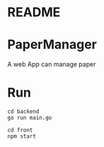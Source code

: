 # README 

# PaperManager

A web App can manage paper

# Run

```shell
cd backend
go run main.go
```

```shell
cd front
npm start
```
